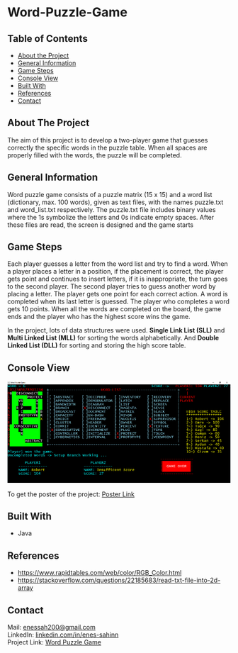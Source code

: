 # Word-Puzzle-Game

## Table of Contents

* [About the Project](#about-the-project)
* [General Information](#general-information)
* [Game Steps](#game-steps)
* [Console View](#console-view)
* [Built With](#built-with)
* [References](#references)
* [Contact](#contact)

## About The Project
The aim of this project is to develop a two-player game that guesses correctly the specific words in the puzzle table. 
When all spaces are properly filled with the words, the puzzle will be completed.

## General Information
Word puzzle game consists of a puzzle matrix (15 x 15) and a word list (dictionary, max. 100 words), given as text files, with the names puzzle.txt and word_list.txt respectively. The puzzle.txt file includes binary values where the 1s symbolize the letters and 0s indicate empty spaces. After these files are read, the screen is designed and the game starts

## Game Steps
Each player guesses a letter from the word list and try to find a word. When a player places a letter in a position, 
if the placement is correct, the player gets point and continues to insert letters, if it is inappropriate, the turn goes to the second player. 
The second player tries to guess another word by placing a letter. The player gets one point for each correct action. A word is completed when its last letter 
is guessed. The player who completes a word gets 10 points. When all the words are completed on the board, the game ends and the player who has the highest score
wins the game. 

In the project, lots of data structures were used. **Single Link List (SLL)** and **Multi Linked List (MLL)** for sorting the words alphabetically. And **Double Linked List (DLL)** for sorting and storing the high score table.

## Console View
![alt text](https://github.com/enes-sahinn/Word-Puzzle-Game/blob/master/console_view.PNG)

To get the poster of the project: [Poster Link](https://github.com/enes-sahinn/Word-Puzzle-Game/blob/master/poster.png)

## Built With
* Java

## References
* https://www.rapidtables.com/web/color/RGB_Color.html
* https://stackoverflow.com/questions/22185683/read-txt-file-into-2d-array

## Contact
Mail: enessah200@gmail.com\
LinkedIn: [linkedin.com/in/enes-sahinn](https://www.linkedin.com/in/enes-sahinn/)\
Project Link: [Word Puzzle Game](https://github.com/enes-sahinn/Word-Puzzle-Game)
